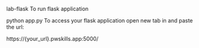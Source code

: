 lab-flask
To run flask application

python app.py
To access your flask application open new tab in and paste the url:

https://{your_url}.pwskills.app:5000/